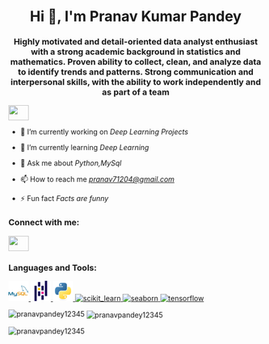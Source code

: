 


<h1 align="center">Hi 👋, I'm Pranav Kumar Pandey </h1>
<h3 align="center"> Highly	motivated	and	detail-oriented	data	analyst	enthusiast	with	a	strong	academic	background	in	statistics
 and	mathematics.	Proven	ability	to	collect,	clean,	and	analyze	data	to	identify	trends	and	patterns.	Strong
 communication	and	interpersonal	skills,	with	the	ability	to	work	independently	and	as	part	of	a	team </h3>
 <a href="https://linkedin.com/in/pranav-kumar-pandey-245885227" target="blank"><img align="center" src=" https://camo.githubusercontent.com/e3984754a38d82374440238f4599459311dfdfaebbee681b36c5ae8edf5a2e6c/68747470733a2f2f6d656469612e67697068792e636f6d2f6d656469612f4c615670304179715235624773433543626d2f67697068792e676966
" height="30" width="40" /></a>

<!-- <img align="right" alt="Coding" width="400" src="https://www.google.com/imgres?q=computer%20science%20engineer%20emoji&imgurl=https%3A%2F%2Fwww.crio.do%2Fblog%2Fcontent%2Fimages%2Fsize%2Fw300%2F2020%2F09%2FSep_01.png&imgrefurl=https%3A%2F%2Fwww.crio.do%2Fblog%2Fmini-projects-for-computer-science-engineers%2F&docid=HBx9xipBz4GFGM&tbnid=CmhXl7uqJiLBdM&vet=12ahUKEwjY7biyr-eNAxURsVYBHdKcKxUQM3oFCIYBEAA..i&w=300&h=169&hcb=2&ved=2ahUKEwjY7biyr-eNAxURsVYBHdKcKxUQM3oFCIYBEAA">
<br /> -->


- 🔭 I’m currently working on *Deep Learning Projects*

- 🌱 I’m currently learning *Deep Learning*

- 💬 Ask me about *Python,MySql*

- 📫 How to reach me *pranav71204@gmail.com*

- ⚡ Fun fact *Facts are funny*

<h3 align="left">Connect with me:</h3>
<p align="left">

<a href="https://linkedin.com/in/pranav-kumar-pandey-245885227" target="blank"><img align="center" src="https://raw.githubusercontent.com/rahuldkjain/github-profile-readme-generator/master/src/images/icons/Social/linked-in-alt.svg" height="30" width="40" /></a>


<h3 align="left">Languages and Tools:</h3>
<p align="left"> <a href="https://www.mysql.com/" target="_blank" rel="noreferrer"> <img src="https://raw.githubusercontent.com/devicons/devicon/master/icons/mysql/mysql-original-wordmark.svg" alt="mysql" width="40" height="40"/> </a> <a href="https://pandas.pydata.org/" target="_blank" rel="noreferrer"> <img src="https://raw.githubusercontent.com/devicons/devicon/2ae2a900d2f041da66e950e4d48052658d850630/icons/pandas/pandas-original.svg" alt="pandas" width="40" height="40"/> </a> <a href="https://www.python.org" target="_blank" rel="noreferrer"> <img src="https://raw.githubusercontent.com/devicons/devicon/master/icons/python/python-original.svg" alt="python" width="40" height="40"/> </a> <a href="https://scikit-learn.org/" target="_blank" rel="noreferrer"> <img src="https://upload.wikimedia.org/wikipedia/commons/0/05/Scikit_learn_logo_small.svg" alt="scikit_learn" width="40" height="40"/> </a> <a href="https://seaborn.pydata.org/" target="_blank" rel="noreferrer"> <img src="https://seaborn.pydata.org/_images/logo-mark-lightbg.svg" alt="seaborn" width="40" height="40"/> </a> <a href="https://www.tensorflow.org" target="_blank" rel="noreferrer"> <img src="https://www.vectorlogo.zone/logos/tensorflow/tensorflow-icon.svg" alt="tensorflow" width="40" height="40"/> </a> </p>

<p><img align="left" src="https://github-readme-stats.vercel.app/api/top-langs?username=pranavpandey12345&show_icons=true&locale=en&layout=compact" alt="pranavpandey12345" /></p>

<p>&nbsp;<img align="center" src="https://github-readme-stats.vercel.app/api?username=pranavpandey12345&show_icons=true&locale=en" alt="pranavpandey12345" /></p>

<p><img align="center" src="https://github-readme-streak-stats.herokuapp.com/?user=pranavpandey12345&" alt="pranavpandey12345" /></p>
